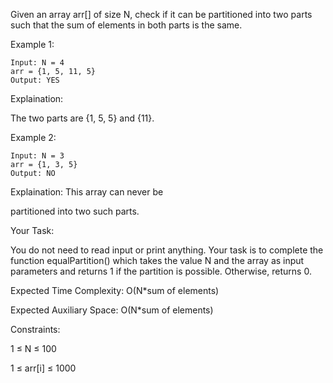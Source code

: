 Given an array arr[] of size N, check if it can be partitioned into two parts such that the sum of elements in both parts is the same.

Example 1:
```
Input: N = 4
arr = {1, 5, 11, 5}
Output: YES
```
Explaination: 

The two parts are {1, 5, 5} and {11}.

Example 2:

```
Input: N = 3
arr = {1, 3, 5}
Output: NO
```
Explaination: This array can never be 

partitioned into two such parts.


Your Task:

You do not need to read input or print anything. Your task is to complete the function equalPartition() which takes the value N and the array as input parameters and returns 1 if the partition is possible. Otherwise, returns 0.


Expected Time Complexity: O(N*sum of elements)

Expected Auxiliary Space: O(N*sum of elements)



Constraints:

1 ≤ N ≤ 100

1 ≤ arr[i] ≤ 1000
